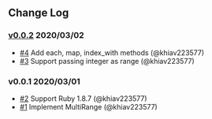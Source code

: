 ## Change Log

### [v0.0.2](https://github.com/khiav223577/multi_range/compare/v0.0.1...v0.0.2) 2020/03/02
- [#4](https://github.com/khiav223577/multi_range/pull/4) Add each, map, index_with methods (@khiav223577)
- [#3](https://github.com/khiav223577/multi_range/pull/3) Support passing integer as range (@khiav223577)

### v0.0.1 2020/03/01
- [#2](https://github.com/khiav223577/multi_range/pull/2) Support Ruby 1.8.7 (@khiav223577)
- [#1](https://github.com/khiav223577/multi_range/pull/1) Implement MultiRange (@khiav223577)
